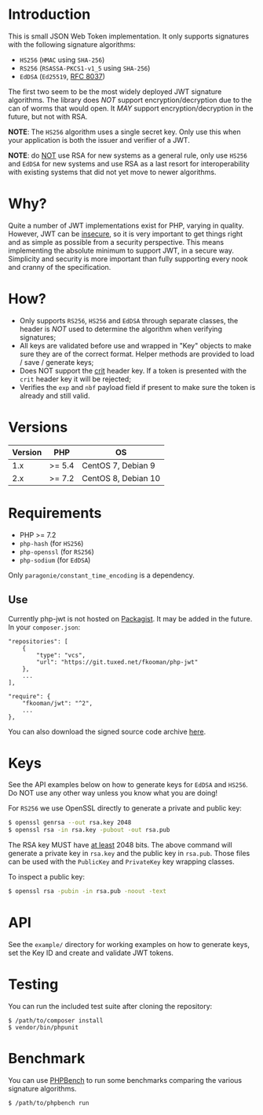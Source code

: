 # Introduction

This is small JSON Web Token implementation. It only supports signatures with 
the following signature algorithms:

* `HS256` (`HMAC` using `SHA-256`)
* `RS256` (`RSASSA-PKCS1-v1_5` using `SHA-256`)
* `EdDSA` (`Ed25519`, [RFC 8037](https://tools.ietf.org/html/rfc8037))

The first two seem to be the most widely deployed JWT signature algorithms. The
library does _NOT_ support encryption/decryption due to the can of worms that
would open. It _MAY_ support encryption/decryption in the future, but not with
RSA.

**NOTE**: The `HS256` algorithm uses a single secret key. Only use this when 
your application is both the issuer and verifier of a JWT.

**NOTE**: do [NOT](https://blog.trailofbits.com/2019/07/08/fuck-rsa/) use RSA 
for new systems as a general rule, only use `HS256` and `EdDSA` for new systems 
and use RSA as a last resort for interoperability with existing systems that 
did not yet move to newer algorithms.

# Why?

Quite a number of JWT implementations exist for PHP, varying in quality. 
However, JWT can be [insecure](https://paragonie.com/blog/2017/03/jwt-json-web-tokens-is-bad-standard-that-everyone-should-avoid), 
so it is very important to get things right and as simple as possible from a 
security perspective. This means implementing the absolute minimum to support 
JWT, in a secure way. Simplicity and security is more important than fully 
supporting every nook and cranny of the specification.

# How?

* Only supports `RS256`, `HS256` and `EdDSA` through separate classes, the 
  header is _NOT_ used to determine the algorithm when verifying signatures;
* All keys are validated before use and wrapped in "Key" objects to make sure 
  they are of the correct format. Helper methods are provided to load / save / 
  generate keys;
* Does NOT support the [crit](https://tools.ietf.org/html/rfc7515#section-4.1.11) 
  header key. If a token is presented with the `crit` header key it will be 
  rejected;
* Verifies the `exp` and `nbf` payload field if present to make sure the token 
  is already and still valid.

# Versions 

| Version | PHP    | OS                  |
|---------|--------|---------------------|
| 1.x     | >= 5.4 | CentOS 7, Debian 9  |
| 2.x     | >= 7.2 | CentOS 8, Debian 10 |

# Requirements

* PHP >= 7.2
* `php-hash` (for `HS256`)
* `php-openssl` (for `RS256`)
* `php-sodium` (for `EdDSA`)

Only `paragonie/constant_time_encoding` is a dependency.

## Use

Currently php-jwt is not hosted on [Packagist](https://packagist.org/). It may
be added in the future. In your `composer.json`:

    "repositories": [
        {
            "type": "vcs",
            "url": "https://git.tuxed.net/fkooman/php-jwt"
        },
        ...
    ],

    "require": {
        "fkooman/jwt": "^2",
        ...
    },

You can also download the signed source code archive 
[here](https://software.tuxed.net/php-jwt/download.html).

# Keys

See the API examples below on how to generate keys for `EdDSA` and `HS256`. Do
NOT use any other way unless you know what you are doing!

For `RS256` we use OpenSSL directly to generate a private and public key:

```bash
$ openssl genrsa --out rsa.key 2048
$ openssl rsa -in rsa.key -pubout -out rsa.pub
```

The RSA key MUST have 
[at least](https://tools.ietf.org/html/rfc7518#section-4.2) 2048 bits. The 
above command will generate a private key in `rsa.key` and the public key in 
`rsa.pub`. Those files can be used with the `PublicKey` and `PrivateKey` key 
wrapping classes.

To inspect a public key:

```bash
$ openssl rsa -pubin -in rsa.pub -noout -text
```

# API

See the `example/` directory for working examples on how to generate keys, 
set the Key ID and create and validate JWT tokens.

# Testing

You can run the included test suite after cloning the repository:

    $ /path/to/composer install
    $ vendor/bin/phpunit

# Benchmark

You can use [PHPBench](https://phpbench.readthedocs.io/en/latest/) to run some 
benchmarks comparing the various signature algorithms.

    $ /path/to/phpbench run
